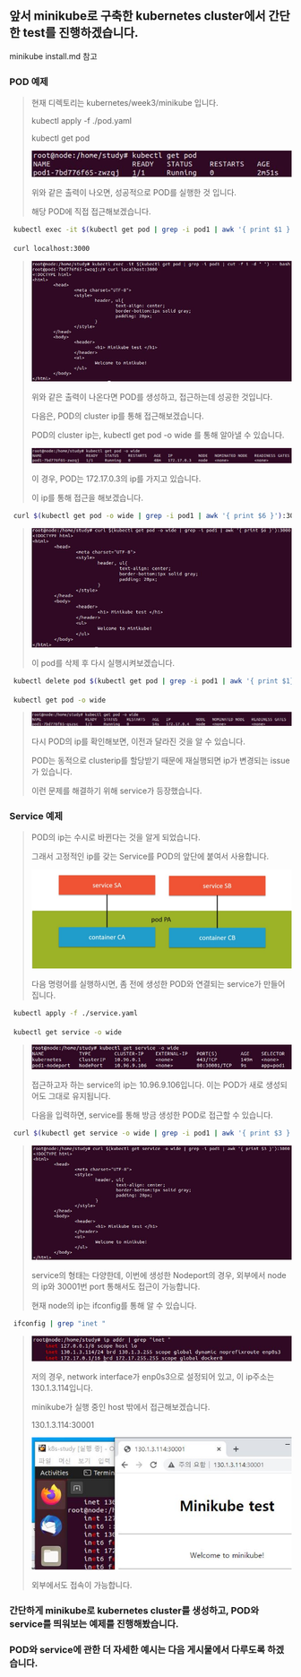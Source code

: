 ## 앞서 minikube로 구축한 kubernetes cluster에서 간단한 test를 진행하겠습니다.
   minikube install.md 참고

### POD 예제
>
> 현재 디렉토리는 kubernetes/week3/minikube 입니다.
>
> kubectl apply -f ./pod.yaml
>
> kubectl get pod
> 
> <img src="/images/minikube/17.JPG">
>
> 위와 같은 출력이 나오면, 성공적으로 POD를 실행한 것 입니다.
>
> 해당 POD에 직접 접근해보겠습니다.
``` bash
 kubectl exec -it $(kubectl get pod | grep -i pod1 | awk '{ print $1 }' ) -- bash
 
 curl localhost:3000
``` 
> <img src="/images/minikube/18.JPG">
> 
> 위와 같은 출력이 나온다면 POD를 생성하고, 접근하는데 성공한 것입니다.
> 
> 다음은, POD의 cluster ip를 통해 접근해보겠습니다.
> 
> POD의 cluster ip는, kubectl get pod -o wide 를 통해 알아낼 수 있습니다.
> 
> <img src="/images/minikube/20.JPG">
> 
> 이 경우, POD는 172.17.0.3의 ip를 가지고 있습니다.
>
> 이 ip를 통해 접근을 해보겠습니다.
```  bash
 curl $(kubectl get pod -o wide | grep -i pod1 | awk '{ print $6 }'):3000
``` 
> <img src="/images/minikube/19.JPG">
>
> 이 pod를 삭제 후 다시 실행시켜보겠습니다.
``` bash
 kubectl delete pod $(kubectl get pod | grep -i pod1 | awk '{ print $1}')
 
 kubectl get pod -o wide
```
> <img src="/images/minikube/21.JPG">
> 
> 다시 POD의 ip를 확인해보면, 이전과 달라진 것을 알 수 있습니다.
> 
> POD는 동적으로 clusterip를 할당받기 때문에 재실행되면 ip가 변경되는 issue가 있습니다.
>
> 이런 문제를 해결하기 위해 service가 등장했습니다.
>
### Service 예제
>
> POD의 ip는 수시로 바뀐다는 것을 알게 되었습니다.
> 
> 그래서 고정적인 ip를 갖는 Service를 POD의 앞단에 붙여서 사용합니다.
> 
> <img src="/images/minikube/22.jpg">
> 
> 다음 명령어를 실행하시면, 좀 전에 생성한 POD와 연결되는 service가 만들어집니다.
```  bash
 kubectl apply -f ./service.yaml

 kubectl get service -o wide
``` 
> <img src="/images/minikube/23.JPG">
> 
> 접근하고자 하는 service의 ip는 10.96.9.106입니다. 이는 POD가 새로 생성되어도 그대로 유지됩니다.
> 
> 다음을 입력하면, service를 통해 방금 생성한 POD로 접근할 수 있습니다.
```  bash
 curl $(kubectl get service -o wide | grep -i pod1 | awk '{ print $3 }'):3000
``` 
> <img src="/images/minikube/24.JPG">
> 
> service의 형태는 다양한데, 이번에 생성한 Nodeport의 경우, 외부에서 node의 ip와 30001번 port 통해서도 접근이 가능합니다.
> 
> 현재 node의 ip는 ifconfig를 통해 알 수 있습니다.
```  bash
 ifconfig | grep "inet "
``` 
> <img src="/images/minikube/25.JPG">
>
> 저의 경우, network interface가 enp0s3으로 설정되어 있고, 이 ip주소는 130.1.3.114입니다.
>
> minikube가 실행 중인 host 밖에서 접근해보겠습니다.
> 
> 130.1.3.114:30001
> 
> <img src="/images/minikube/26.JPG">
> 
> 외부에서도 접속이 가능합니다.
>
### 간단하게 minikube로 kubernetes cluster를 생성하고, POD와 service를 띄워보는 예제를 진행해봤습니다.

### POD와 service에 관한 더 자세한 예시는 다음 게시물에서 다루도록 하겠습니다.
